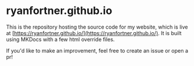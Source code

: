 # ryanfortner.github.io

This is the repository hosting the source code for my website, which is live at [https://ryanfortner.github.io/](https://ryanfortner.github.io/). It is built using MKDocs with a few html override files.

If you'd like to make an improvement, feel free to create an issue or open a pr!